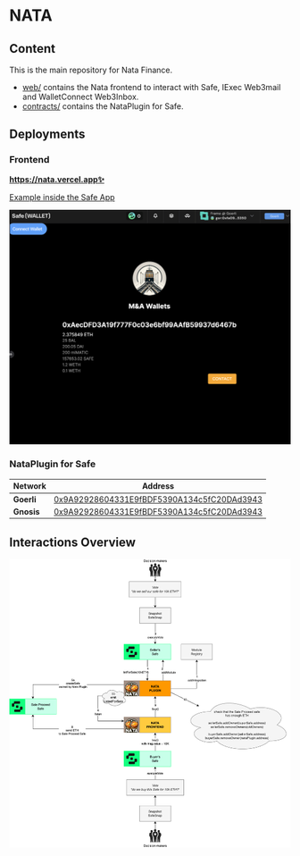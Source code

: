 # NATA

## Content

This is the main repository for Nata Finance.

- [web/](./web/) contains the Nata frontend to interact with Safe, IExec Web3mail and WalletConnect Web3Inbox.
- [contracts/](./contracts/) contains the NataPlugin for Safe.

## Deployments

### Frontend

**https://nata.vercel.app✨**

[Example inside the Safe App](https://app.safe.global/apps/open?safe=gor:0x032487513ba6b20Cd154e682A33fCDd6A7E88291&appUrl=https%3A%2F%2Fnata.vercel.app)

![screenshot](docs/safeapp.png)

### NataPlugin for Safe

| Network | Address |
| --- | --- |
| **Goerli** | [0x9A92928604331E9fBDF5390A134c5fC20DAd3943](https://goerli.etherscan.io/address/0x9A92928604331E9fBDF5390A134c5fC20DAd3943) |
| **Gnosis** | [0x9A92928604331E9fBDF5390A134c5fC20DAd3943](https://gnosisscan.io/address/0x9A92928604331E9fBDF5390A134c5fC20DAd3943) |

## Interactions Overview
![NATA Dataset Diagram](docs/nata-diagram.png)
